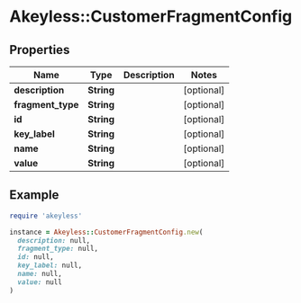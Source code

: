 # Akeyless::CustomerFragmentConfig

## Properties

| Name | Type | Description | Notes |
| ---- | ---- | ----------- | ----- |
| **description** | **String** |  | [optional] |
| **fragment_type** | **String** |  | [optional] |
| **id** | **String** |  | [optional] |
| **key_label** | **String** |  | [optional] |
| **name** | **String** |  | [optional] |
| **value** | **String** |  | [optional] |

## Example

```ruby
require 'akeyless'

instance = Akeyless::CustomerFragmentConfig.new(
  description: null,
  fragment_type: null,
  id: null,
  key_label: null,
  name: null,
  value: null
)
```

